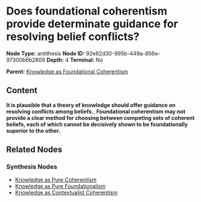 # Does foundational coherentism provide determinate guidance for resolving belief conflicts?

**Node Type:** antithesis
**Node ID:** 92e82d30-995b-449a-856e-97300b6b2809
**Depth:** 4
**Terminal:** No

**Parent:** [Knowledge as Foundational Coherentism](knowledge-as-foundational-coherentism-synthesis-49b6f882-c3f8-47a3-bc3c-43879476213f.md)

## Content

**It is plausible that a theory of knowledge should offer guidance on resolving conflicts among beliefs.**, **Foundational coherentism may not provide a clear method for choosing between competing sets of coherent beliefs, each of which cannot be decisively shown to be foundationally superior to the other.**

## Related Nodes

### Synthesis Nodes

- [Knowledge as Pure Coherentism](knowledge-as-pure-coherentism-synthesis-2bd2849f-bf2e-46f7-9834-c50a2d7b30e7.md)
- [Knowledge as Pure Foundationalism](knowledge-as-pure-foundationalism-synthesis-65034674-58df-4c6f-b38b-ddabff0243e1.md)
- [Knowledge as Contextualist Coherentism](knowledge-as-contextualist-coherentism-synthesis-e4dba8d0-d577-4d25-b264-73af67f78bf7.md)
